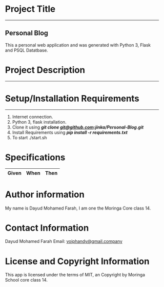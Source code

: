 # Project Title
*****************
## Personal Blog
This a personal web application and was generated with Python 3, Flask and PSQL Datatbase.

# Project Description
*******************

# Setup/Installation Requirements
*********************************
1. Internet connection.
2. Python 3, flask installation.
3. Clone it using ***git clone git@github.com:jinka/Personal-Blog.git***
4. Install Requirements using ***pip install -r requirements.txt***
5. To start ./start.sh

# Specifications
|Given|When|Then|
|-----|----|----|

# Author information
My name is Dayud Mohamed Farah, I am one the Moringa Core class 14.

# Contact Information
Dayud Mohamed Farah  Email: voiphandy@gmail.company

# License and Copyright Information

This app is licensed under the terms of MIT, an Copyright by Moringa School core class 14.
